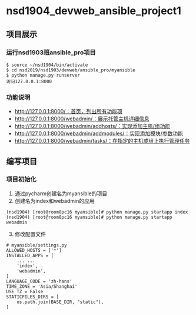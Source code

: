 # nsd1904_devweb_ansible_project1

## 项目展示

### 运行nsd1903班ansible_pro项目

```shell
$ source ~/nsd1904/bin/activate
$ cd nsd2019/nsd1903/devweb/ansible_pro/myansible
$ python manage.py runserver
访问127.0.0.1:8000
```

### 功能说明

- http://127.0.0.1:8000/：首页，列出所有功能项
- http://127.0.0.1:8000/webadmin/：展示托管主机详细信息
- http://127.0.0.1:8000/webadmin/addhosts/：实现添加主机/组功能
- http://127.0.0.1:8000/webadmin/addmodules/：实现添加模块/参数功能
- http://127.0.0.1:8000/webadmin/tasks/：在指定的主机或组上执行管理任务

## 编写项目

### 项目初始化

1. 通过pycharm创建名为myansible的项目
2. 创建名为index和webadmin的应用

```shell
(nsd1904) [root@room8pc16 myansible]# python manage.py startapp index
(nsd1904) [root@room8pc16 myansible]# python manage.py startapp webadmin
```

3. 修改配置文件

```shell
# myansible/settings.py
ALLOWED_HOSTS = ['*']
INSTALLED_APPS = [
    ... ...
    'index',
    'webadmin',
]
LANGUAGE_CODE = 'zh-hans'
TIME_ZONE = 'Asia/Shanghai'
USE_TZ = False
STATICFILES_DIRS = [
    os.path.join(BASE_DIR, "static"),
]
```







